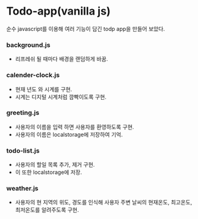 # Todo-app(vanilla js)

순수 javascript를 이용해 여러 기능이 담긴 todp app을 만들어 보았다.

### background.js

- 리프레쉬 될 때마다 배경을 랜덤하게 바꿈.
  <br />

### calender-clock.js

- 현재 년도 와 시계를 구현.
- 시계는 디지털 시계처럼 깜빡이도록 구현.
  <br />

### greeting.js

- 사용자의 이름을 입력 하면 사용자를 환영하도록 구현.
- 사용자의 이름은 localstorage에 저장하여 기억.
  <br />

### todo-list.js

- 사용자의 할일 목록 추가, 제거 구현.
- 이 또한 localstorage에 저장.
  <br />

### weather.js

- 사용자의 현 지역의 위도, 경도를 인식해 사용자 주변 날씨의 현재온도, 최고온도, 최저온도를 알려주도록 구현.
